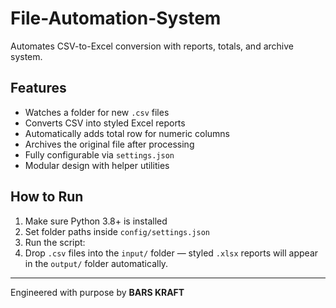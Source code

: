 # File-Automation-System
Automates CSV-to-Excel conversion with reports, totals, and archive system.


## Features
-  Watches a folder for new `.csv` files  
-  Converts CSV into styled Excel reports  
-  Automatically adds total row for numeric columns  
-  Archives the original file after processing  
-  Fully configurable via `settings.json`  
-  Modular design with helper utilities


##  How to Run

1. Make sure Python 3.8+ is installed  
2. Set folder paths inside `config/settings.json`  
3. Run the script:
4. Drop `.csv` files into the `input/` folder —  styled `.xlsx` reports will appear in the `output/` folder automatically.









-----------------------------------------------------
Engineered with purpose by **BARS KRAFT**
